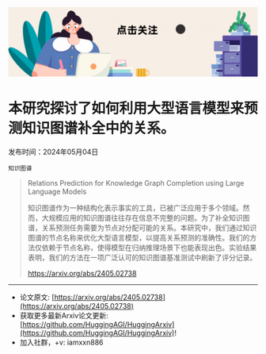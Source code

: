 ![](https://raw.githubusercontent.com/HuggingAGI/HuggingArxiv/main/imgs/follow2.gif)
# 本研究探讨了如何利用大型语言模型来预测知识图谱补全中的关系。
发布时间：2024年05月04日

`知识图谱`
> Relations Prediction for Knowledge Graph Completion using Large Language Models
>
> 知识图谱作为一种结构化表示事实的工具，已被广泛应用于多个领域。然而，大规模应用的知识图谱往往存在信息不完整的问题。为了补全知识图谱，关系预测任务需要为节点对分配可能的关系。本研究中，我们通过知识图谱的节点名称来优化大型语言模型，以提高关系预测的准确性。我们的方法仅依赖于节点名称，使得模型在归纳推理场景下也能表现出色。实验结果表明，我们的方法在一项广泛认可的知识图谱基准测试中刷新了评分记录。
>
> https://arxiv.org/abs/2405.02738


<hr />

- 论文原文: [https://arxiv.org/abs/2405.02738](https://arxiv.org/abs/2405.02738)
- 获取更多最新Arxiv论文更新: [https://github.com/HuggingAGI/HuggingArxiv](https://github.com/HuggingAGI/HuggingArxiv)!
- 加入社群，+v: iamxxn886